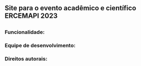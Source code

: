 <h2>Site para o evento acadêmico e científico ERCEMAPI 2023<h2>

<h3>Funcionalidade:<h3>

<h3>Equipe de desenvolvimento:<h3>

<h3>Direitos autorais:<h3>